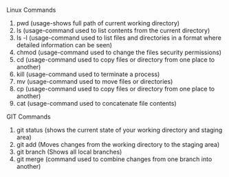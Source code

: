 Linux Commands

1. pwd (usage-shows full path of current working directory)
2. ls (usage-command used to list contents from the current directory)
3. ls -l (usage-command used to list files and directories in a format where detailed information can be seen)
4. chmod (usage-command used to change the files security permissions)
5. cd (usage-command used to copy files or directory from one place to another)
6. kill (usage-command used to terminate a process)
7. mv (usage-command used to move files or directories)
8. cp (usage-command used to copy files or directory from one place to another)
9. cat (usage-command used to concatenate file contents)

GIT Commands
1. git status (shows the current state of your working directory and staging area)
2. git add (Moves changes from the working directory to the staging area)
3. git branch (Shows all local branches)
4. git merge (command used to combine changes from one branch into another)
